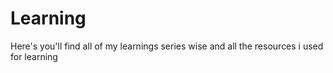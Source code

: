 # Learning
Here's you'll find all of my learnings series wise and all the resources i used for learning
